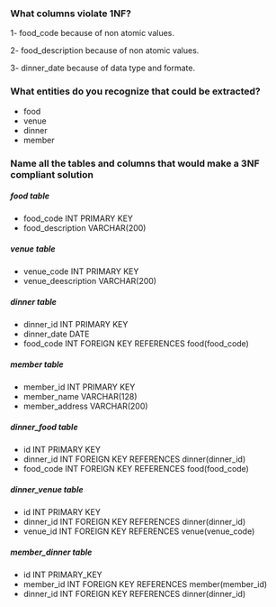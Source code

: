 ### What columns violate 1NF?
1- food_code  because of  non atomic values.

2- food_description  because of  non atomic values.

3- dinner_date     because of data type and formate.


### What entities do you recognize that could be extracted?
- food 
- venue 
- dinner 
- member 


### Name all the tables and columns that would make a 3NF compliant solution

##### food  table
- food_code  INT PRIMARY KEY
- food_description  VARCHAR(200)

##### venue  table
- venue_code  INT PRIMARY KEY
- venue_deescription  VARCHAR(200)

##### dinner  table
- dinner_id  INT PRIMARY KEY
- dinner_date DATE
- food_code  INT FOREIGN KEY REFERENCES food(food_code) 

##### member  table
- member_id  INT PRIMARY KEY 
- member_name  VARCHAR(128)
- member_address  VARCHAR(200)

##### dinner_food  table
- id  INT PRIMARY KEY
- dinner_id  INT FOREIGN KEY REFERENCES dinner(dinner_id)
- food_code  INT FOREIGN KEY REFERENCES food(food_code)

##### dinner_venue  table
- id  INT PRIMARY KEY
- dinner_id  INT FOREIGN KEY REFERENCES dinner(dinner_id)
- venue_id  INT FOREIGN KEY REFERENCES venue(venue_code)

##### member_dinner  table
- id  INT PRIMARY_KEY
- member_id  INT FOREIGN KEY REFERENCES member(member_id)
- dinner_id  INT FOREIGN KEY REFERENCES dinner(dinner_id)
